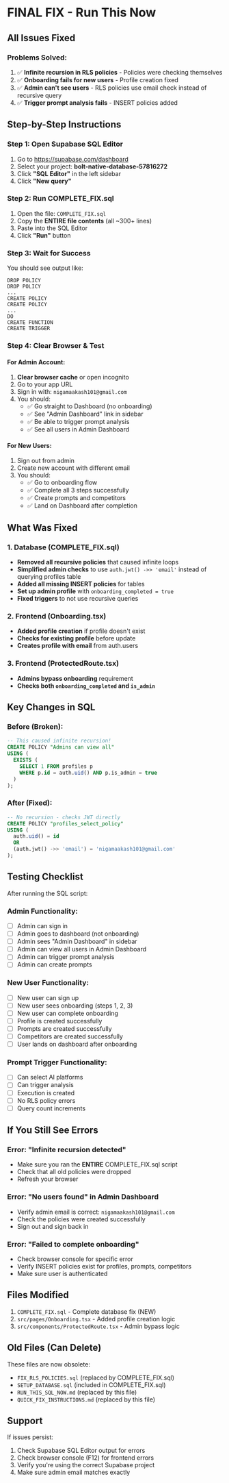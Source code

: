 # FINAL FIX - Run This Now

## All Issues Fixed

### Problems Solved:
1. ✅ **Infinite recursion in RLS policies** - Policies were checking themselves
2. ✅ **Onboarding fails for new users** - Profile creation fixed
3. ✅ **Admin can't see users** - RLS policies use email check instead of recursive query
4. ✅ **Trigger prompt analysis fails** - INSERT policies added

## Step-by-Step Instructions

### Step 1: Open Supabase SQL Editor
1. Go to https://supabase.com/dashboard
2. Select your project: **bolt-native-database-57816272**
3. Click **"SQL Editor"** in the left sidebar
4. Click **"New query"**

### Step 2: Run COMPLETE_FIX.sql
1. Open the file: `COMPLETE_FIX.sql`
2. Copy the **ENTIRE file contents** (all ~300+ lines)
3. Paste into the SQL Editor
4. Click **"Run"** button

### Step 3: Wait for Success
You should see output like:
```
DROP POLICY
DROP POLICY
...
CREATE POLICY
CREATE POLICY
...
DO
CREATE FUNCTION
CREATE TRIGGER
```

### Step 4: Clear Browser & Test

#### For Admin Account:
1. **Clear browser cache** or open incognito
2. Go to your app URL
3. Sign in with: `nigamaakash101@gmail.com`
4. You should:
   - ✅ Go straight to Dashboard (no onboarding)
   - ✅ See "Admin Dashboard" link in sidebar
   - ✅ Be able to trigger prompt analysis
   - ✅ See all users in Admin Dashboard

#### For New Users:
1. Sign out from admin
2. Create new account with different email
3. You should:
   - ✅ Go to onboarding flow
   - ✅ Complete all 3 steps successfully
   - ✅ Create prompts and competitors
   - ✅ Land on Dashboard after completion

## What Was Fixed

### 1. Database (COMPLETE_FIX.sql)
- **Removed all recursive policies** that caused infinite loops
- **Simplified admin checks** to use `auth.jwt() ->> 'email'` instead of querying profiles table
- **Added all missing INSERT policies** for tables
- **Set up admin profile** with `onboarding_completed = true`
- **Fixed triggers** to not use recursive queries

### 2. Frontend (Onboarding.tsx)
- **Added profile creation** if profile doesn't exist
- **Checks for existing profile** before update
- **Creates profile with email** from auth.users

### 3. Frontend (ProtectedRoute.tsx)
- **Admins bypass onboarding** requirement
- **Checks both `onboarding_completed` and `is_admin`**

## Key Changes in SQL

### Before (Broken):
```sql
-- This caused infinite recursion!
CREATE POLICY "Admins can view all"
USING (
  EXISTS (
    SELECT 1 FROM profiles p
    WHERE p.id = auth.uid() AND p.is_admin = true
  )
);
```

### After (Fixed):
```sql
-- No recursion - checks JWT directly
CREATE POLICY "profiles_select_policy"
USING (
  auth.uid() = id
  OR
  (auth.jwt() ->> 'email') = 'nigamaakash101@gmail.com'
);
```

## Testing Checklist

After running the SQL script:

### Admin Functionality:
- [ ] Admin can sign in
- [ ] Admin goes to dashboard (not onboarding)
- [ ] Admin sees "Admin Dashboard" in sidebar
- [ ] Admin can view all users in Admin Dashboard
- [ ] Admin can trigger prompt analysis
- [ ] Admin can create prompts

### New User Functionality:
- [ ] New user can sign up
- [ ] New user sees onboarding (steps 1, 2, 3)
- [ ] New user can complete onboarding
- [ ] Profile is created successfully
- [ ] Prompts are created successfully
- [ ] Competitors are created successfully
- [ ] User lands on dashboard after onboarding

### Prompt Trigger Functionality:
- [ ] Can select AI platforms
- [ ] Can trigger analysis
- [ ] Execution is created
- [ ] No RLS policy errors
- [ ] Query count increments

## If You Still See Errors

### Error: "Infinite recursion detected"
- Make sure you ran the **ENTIRE** COMPLETE_FIX.sql script
- Check that all old policies were dropped
- Refresh your browser

### Error: "No users found" in Admin Dashboard
- Verify admin email is correct: `nigamaakash101@gmail.com`
- Check the policies were created successfully
- Sign out and sign back in

### Error: "Failed to complete onboarding"
- Check browser console for specific error
- Verify INSERT policies exist for profiles, prompts, competitors
- Make sure user is authenticated

## Files Modified

1. `COMPLETE_FIX.sql` - Complete database fix (NEW)
2. `src/pages/Onboarding.tsx` - Added profile creation logic
3. `src/components/ProtectedRoute.tsx` - Admin bypass logic

## Old Files (Can Delete)

These files are now obsolete:
- `FIX_RLS_POLICIES.sql` (replaced by COMPLETE_FIX.sql)
- `SETUP_DATABASE.sql` (included in COMPLETE_FIX.sql)
- `RUN_THIS_SQL_NOW.md` (replaced by this file)
- `QUICK_FIX_INSTRUCTIONS.md` (replaced by this file)

## Support

If issues persist:
1. Check Supabase SQL Editor output for errors
2. Check browser console (F12) for frontend errors
3. Verify you're using the correct Supabase project
4. Make sure admin email matches exactly
